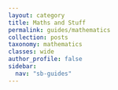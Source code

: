 ```yaml
---
layout: category
title: Maths and Stuff
permalink: guides/mathematics
collection: posts
taxonomy: mathematics
classes: wide
author_profile: false
sidebar:
  nav: "sb-guides"
---
```


